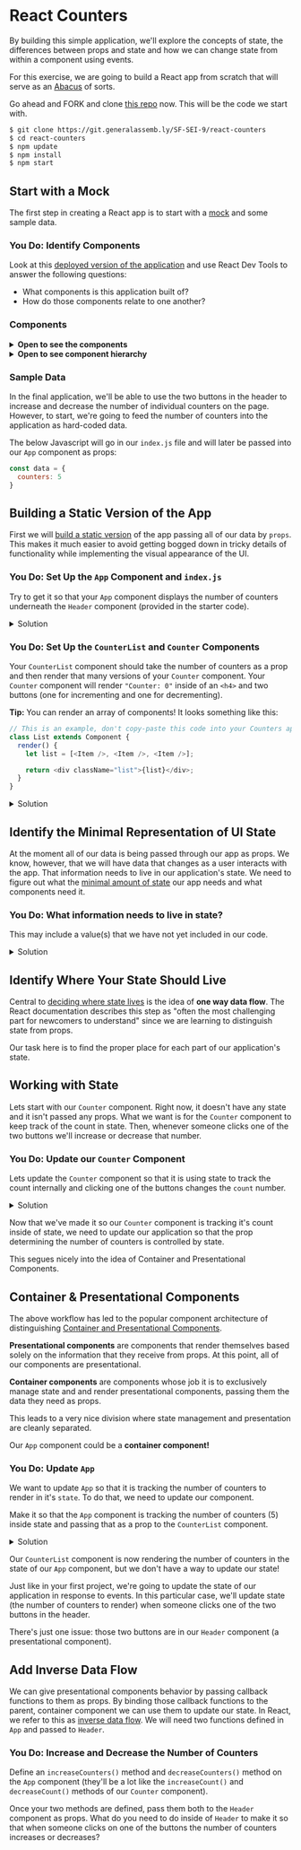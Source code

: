 # React Counters

By building this simple application, we'll explore the concepts of state, the differences between props and state and how we can change state from within a component using events.

For this exercise, we are going to build a React app from scratch that will serve as an [Abacus](https://en.wikipedia.org/wiki/Abacus) of sorts.

Go ahead and FORK and clone [this repo](https://git.generalassemb.ly/SF-SEI-9/react-counters) now. This will be the code we start with.

```bash
$ git clone https://git.generalassemb.ly/SF-SEI-9/react-counters
$ cd react-counters
$ npm update
$ npm install
$ npm start
```

## Start with a Mock

The first step in creating a React app is to start with a [mock](https://facebook.github.io/react/docs/thinking-in-react.html#start-with-a-mock) and some sample data.

### You Do: Identify Components 

Look at this [deployed version of the application](http://react-counter.surge.sh/) and use React Dev Tools to answer the following questions:

- What components is this application built of?
- How do those components relate to one another?

### Components

<details>
  <summary><strong>Open to see the components</strong></summary>

Here we've identified four components on the home page:
  1. The top level component, which we'll call `App`, is boxed in red
  2. The header component, a sub-component of `App`, is boxed in purple. We'll call it `Header`
  3. The list of counters, also a sub-component of `App`, is boxed in blue. We'll called it `CounterList`
  4. An individual container, a sub-component of `CounterList`, is boxed in green. We'll call it `Counter`

</details>

<details>
  <summary><strong>Open to see component hierarchy</strong></summary>

  <h4>Component Hierarchy</h4>

Given these breakdowns we have a component hierarchy that looks like this:

  - `App`
    - `Header`
    - `CounterList`
      - `Counter`

</details>

### Sample Data

In the final application, we'll be able to use the two buttons in the header to increase and decrease the number of individual counters on the page. However, to start, we're going to feed the number of counters into the application as hard-coded data.

The below Javascript will go in our `index.js` file and will later be passed into our `App` component as props:

```js
const data = {
  counters: 5
}
```

## Building a Static Version of the App

First we will [build a static version](https://facebook.github.io/react/docs/thinking-in-react.html#step-2-build-a-static-version-in-react) of the app passing all of our data by `props`. This makes it much easier to avoid getting bogged down in tricky details of functionality while implementing the visual appearance of the UI.

### You Do: Set Up the `App` Component and `index.js`

Try to get it so that your `App` component displays the number of counters underneath the `Header` component (provided in the starter code).

<details>
	<summary>Solution</summary>
	
`src/index.js`:

```js
import React from "react";
import ReactDOM from "react-dom";
import "./index.css";
import App from "./App";

const data = {
  counters: 5
};

ReactDOM.render(<App data={data} />, document.getElementById("root"));
```
	
`src/App.js`:

```js
import React, { Component } from "react";
import Header from "./Header";

class App extends Component {
  render() {
    return (
      <div className="App">
        <Header />
        <h4>{this.props.data.counters}</h4>
      </div>
    );
  }
}

export default App;
```
</details>

### You Do: Set Up the `CounterList` and `Counter` Components

Your `CounterList` component should take the number of counters as a prop and then render that many versions of your `Counter` component. Your `Counter` component will render `"Counter: 0"` inside of an `<h4>` and two buttons (one for incrementing and one for decrementing).

**Tip:** You can render an array of components! It looks something like this:

```js
// This is an example, don't copy-paste this code into your Counters app
class List extends Component {
  render() {
    let list = [<Item />, <Item />, <Item />];

    return <div className="list">{list}</div>;
  }
}
```

<details>
	<summary>Solution</summary>
	
`CounterList.js`:

```js
import React, { Component } from "react";
import Counter from "./Counter";

class CounterList extends Component {
  render() {
    let counters = [];
    for (let index = 0; index < this.props.counter; index++) {
      counters.push(<Counter />);
    }
    return <div className="Counter-row">{counters}</div>;
  }
}

export default CounterList;
```

`Counter.js`:

```js
import React, { Component } from "react";

class Counter extends Component {
  render() {
    return (
      <div className="Counter">
        <h4>Counter :0</h4>
        <button>Decrement</button>
        <button>Increment</button>
      </div>
    );
  }
}

export default Counter;
```

</details>


## Identify the Minimal Representation of UI State 

At the moment all of our data is being passed through our app as props. We know, however, that we will have data that changes as a user interacts with the app. That information needs to live in our application's state. We need to figure out what the [minimal amount of state](https://facebook.github.io/react/docs/thinking-in-react.html#step-3-identify-the-minimal-but-complete-representation-of-ui-state) our app needs and what components need it.

### You Do: What information needs to live in state? 

This may include a value(s) that we have not yet included in our code.

<details>
  <summary>Solution</summary>

For our app to work we need two pieces of data in `state`:
- `numberOfCounters` (the number of counters to render in our `App` component)
- `count` (the count of an individual `Counter` component)

</details>

## Identify Where Your State Should Live 

Central to [deciding where state lives](https://facebook.github.io/react/docs/thinking-in-react.html#step-4-identify-where-your-state-should-live) is the idea of **one way data flow**. The React documentation describes this step as "often the most challenging part for newcomers to understand" since we are learning to distinguish state from props.   

Our task here is to find the proper place for each part of our application's state.

## Working with State 

Lets start with our `Counter` component. Right now, it doesn't have any state and it isn't passed any props. What we want is for the `Counter` component to keep track of the count in state. Then, whenever someone clicks one of the two buttons we'll increase or decrease that number.

### You Do: Update our `Counter` Component

Lets update the `Counter` component so that it is using state to track the count internally and clicking one of the buttons changes the `count` number.

<details>
	<summary>Solution</summary>
	
```diff
import React, { Component } from "react";

class Counter extends Component {
+    state = {
+      count: 0
+    };	
+
+  increaseCount = () => {
+    let count = this.state.count + 1;
+
+    this.setState({
+      count
+    });
+  }
+
+  decreaseCount = () => {
+    let count = this.state.count - 1;
+
+    this.setState({
+      count
+    });
+  }

  render() {
    return (
      <div className="Counter">
        <h4>Counter: {this.state.count}</h4>
-        <button>Decrement</button>
+        <button onClick={this.increaseCount}>Decrement</button>
-        <button>Increment</button>
+        <button onClick={this.decreaseCount}>Increment</button>
      </div>
    );
  }
}

export default Counter;
```
</details>

Now that we've made it so our `Counter` component is tracking it's count inside of state, we need to update our application so that the prop determining the number of counters is controlled by state.

This segues nicely into the idea of Container and Presentational Components.

## Container & Presentational Components 

The above workflow has led to the popular component architecture of distinguishing [Container and Presentational Components](https://medium.com/@dan_abramov/smart-and-dumb-components-7ca2f9a7c7d0).

**Presentational components** are components that render themselves based solely on the information that they receive from props. At this point, all of our components are presentational.

**Container components** are components whose job it is to exclusively manage state and and render presentational components, passing them the data they need as props.

This leads to a very nice division where state management and presentation are cleanly separated.

Our `App` component could be a **container component!**

### You Do: Update `App`

We want to update `App` so that it is tracking the number of counters to render in it's `state`. To do that, we need to update our component.

Make it so that the `App` component is tracking the number of counters (5) inside state and passing that as a prop to the `CounterList` component.

<details>
	<summary>Solution</summary>
	
```diff
// App.js
import React, { Component } from "react";
import Header from "./Header";
import CounterList from "./CounterList";

class App extends Component {
+  // This is an alternative syntax for defining state that you may see in older React apps.
+  constructor() {
+    super();
+
+    this.state = {
+      counters: 5
+    };
+  }

  render() {
    return (
      <div className="App">
        <Header />
-        <CounterList counter={this.props.data.counters} />
+        <CounterList counter={this.state.counters} />
      </div>
    );
  }
}

export default App;
```
</details>

Our `CounterList` component is now rendering the number of counters in the state of our `App` component, but we don't have a way to update our state!

Just like in your first project, we're going to update the state of our application in response to events. In this particular case, we'll update state (the number of counters to render) when someone clicks one of the two buttons in the header.

There's just one issue: those two buttons are in our `Header` component (a presentational component).

## Add Inverse Data Flow 

We can give presentational components behavior by passing callback functions to them as props. By binding those callback functions to the parent, container component we can use them to update our state. In React, we refer to this as [inverse data flow](https://facebook.github.io/react/docs/thinking-in-react.html#step-5-add-inverse-data-flow). We will need two functions defined in `App` and passed to `Header`.

### You Do: Increase and Decrease the Number of Counters

Define an `increaseCounters()` method and `decreaseCounters()` method on the `App` component (they'll be a lot like the `increaseCount()` and `decreaseCount()` methods of our `Counter` component).

Once your two methods are defined, pass them both to the `Header` component as props. What do you need to do inside of `Header` to make it so that when someone clicks on one of the buttons the number of counters increases or decreases?
